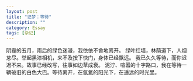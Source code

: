 ```yaml
---
layout: post
title: "记梦：等待"
description: ""
category: Essay
tags: [杂记]
---
```

阴霾的五月，雨后的绿色迷漫，我依依不舍地离开。
绿叶红墙，林荫道下，人烟怠尽。举起黑漆相机，来不及按下快门，身体已经飘远。
我已久久等待，而你迟迟不来。故事已经改写，往事如边草成衰。
泥泞、喧嚣的十字路口，我在等待一辆破旧的白色大巴。等待离开，在氤氲的阳光下，在遥远的时光里。
